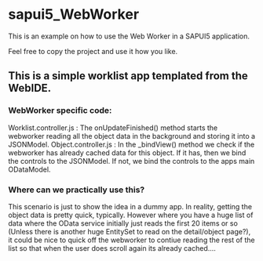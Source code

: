 # sapui5_WebWorker

This is an example on how to use the Web Worker in a SAPUI5 application.

Feel free to copy the project and use it how you like.

## This is a simple worklist app templated from the WebIDE.
### WebWorker specific code:
Worklist.controller.js : The onUpdateFinished() method starts the webworker reading all the object data in the background and storing it into a JSONModel.
Object.controller.js : In the _bindView() method we check if the webworker has already cached data for this object. If it has, then we bind the controls to the JSONModel. If not, we bind the controls to the apps main ODataModel.

### Where can we practically use this?
This scenario is just to show the idea in a dummy app. In reality, getting the object data is pretty quick, typically. However where you have a huge list of data where the OData service initially just reads the first 20 items or so (Unless there is another huge EntitySet to read on the detail/object page?), it could be nice to quick off the webworker to contiue reading the rest of the list so that when the user does scroll again its already cached....
